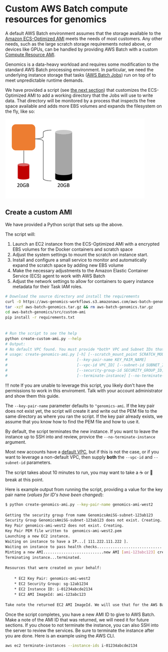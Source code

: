 
# Custom AWS Batch compute resources for genomics

A default AWS Batch environment assumes that the storage available to the [Amazon ECS-Optimized AMI](https://docs.aws.amazon.com/AmazonECS/latest/developerguide/ecs-optimized_AMI.html) meets the needs of most customers. Any other needs, such as the large scratch storage requirements noted above, or devices like GPUs, can be handled by providing AWS Batch with a custom [Compute Resource AMI](https://docs.aws.amazon.com/batch/latest/userguide/compute_resource_AMIs.html).

Genomics is a data-heavy workload and requires some modification to the standard AWS Batch processing environment. In particular, we need the underlying instance storage that tasks ([AWS Batch Jobs](https://docs.aws.amazon.com/batch/latest/userguide/jobs.html)) run on top of to meet unpredictable runtime demands.

We have provided a script (see [the next section](#create-a-custom-ami)) that customizes the ECS-Optimized AMI to add a working directory that the Jobs will use to write data. That directory will be monitored by a process that inspects the free space available and adds more EBS volumes and expands the filesystem on the fly, like so:

![Autoscaling EBS storage](images/autoscale-ebs.gif)


## Create a custom AMI

We have provided a Python script that sets up the above.

The script will:

1. Launch an EC2 instance from the ECS-Optimized AMI with a encrypted EBS volumes for the Docker containers  and scratch space
2. Adjust the system settings to mount the scratch on instance start.
3. Install and configure a small service to monitor and automatically expand the scratch space by adding new EBS volume
4. Make the necessary adjustments to the Amazon Elastic Container Service (ECS) agent to work with AWS Batch
5. Adjust the network settings to allow for containers to query instance metadata for their Task IAM roles.


```bash
# Download the source directory and install the requirements
curl -O https://aws-genomics-workflows.s3.amazonaws.com/aws-batch-genomics.tar.gz
tar -xzf aws-batch-genomics.tar.gz && rm aws-batch-genomics.tar.gz
cd aws-batch-genomics/src/custom-ami
pip install -r requirements.txt


# Run the script to see the help
python create-custom-ami.py --help
# Output:
# No default VPC found. You must provide *both* VPC and Subnet IDs that are able to access public IP domains on CLI
# usage: create-genomics-ami.py [-h] [--scratch_mount_point SCRATCH_MOUNT_POINT]
#                               [--key-pair-name KEY_PAIR_NAME]
#                               [--vpc-id VPC_ID] [--subnet-id SUBNET_ID]
#                               [--security-group-id SECURITY_GROUP_ID]
#                               [--terminate-instance] [--no-terminate-instance]
```


!!! note
    If you are unable to leverage this script, you likely don't have the permissions to work in this enviroment. Talk with your account administrator and show them this guide.

The `--key-pair-name` parameter defaults to `"genomics-ami`. If the key pair does not exist yet, the script will create it and write out the PEM file to the same directory as where you ran the script. If the key pair already exists, we assume that you know how to find the PEM file and how to use it.

By default, the script terminates the new instance. If you want to leave the instance up to SSH into and review, provice the `--no-terminate-instance` argument.

Most new accounts have a [default VPC](https://docs.aws.amazon.com/AmazonVPC/latest/UserGuide/default-vpc.html), but if this is not the case, or if you want to leverage a non-default VPC, then supply **both** the `--vpc-id` and `--subnet-id` parameters.

The script takes about 10 minutes to run, you may want to take a :coffee: or :tea:  break at this point.

Here is example output from running the script, providing a value for the key pair name (_values for ID's have been changed_):

```bash
$ python create-genomics-ami.py --key-pair-name genomics-ami-west2

Getting the security group from name GenomicsAmiSG-subnet-123ab123
Security Group GenomicsAmiSG-subnet-123ab123 does not exist. Creating.
Key Pair genomics-ami-west2 does not exist. Creating.
Key Pair PEM file written to  genomics-ami-west2.pem
Launching a new EC2 instance.
Waiting on instance to have a IP...[ 111.222.111.222 ].
Waiting on instance to pass health checks.................................instance available and healthy.
Minting a new AMI...........................new AMI [ami-123abc123] created.
Terminating instance...terminated.

Resources that were created on your behalf:

    * EC2 Key Pair: genomics-ami-west2
    * EC2 Security Group: sg-12ab1234
    * EC2 Instance ID: i-01234abcde2134
    * EC2 AMI ImageId: ami-123abc123

Take note the returned EC2 AMI ImageId. We will use that for the AWS Batch setup.

```

Once the script completes, you have a new AMI ID to give to AWS Batch. Make a note of the AMI ID that was returned, we will need it for future sections. If you chose to not terminate the instance,  you can also SSH into the server to review the services. Be sure to terminate the instance after you are done. Here is an example using the AWS CLI.

```bash
aws ec2 terminate-instances --instance-ids i-01234abcde2134
```
